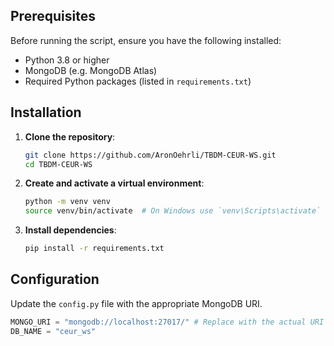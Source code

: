 ## Prerequisites

Before running the script, ensure you have the following installed:

- Python 3.8 or higher
- MongoDB (e.g. MongoDB Atlas)
- Required Python packages (listed in `requirements.txt`)

## Installation

1. **Clone the repository**:
    ```sh
    git clone https://github.com/AronOehrli/TBDM-CEUR-WS.git
    cd TBDM-CEUR-WS
    ```

2. **Create and activate a virtual environment**:
    ```sh
    python -m venv venv
    source venv/bin/activate  # On Windows use `venv\Scripts\activate`
    ```

3. **Install dependencies**:
    ```sh
    pip install -r requirements.txt
    ```

## Configuration

Update the `config.py` file with the appropriate MongoDB URI.

```python
MONGO_URI = "mongodb://localhost:27017/" # Replace with the actual URI
DB_NAME = "ceur_ws"
```